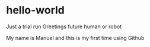 # hello-world
Just a trial run
Greetings future human or robot

My name is Manuel and this is my first time using Github
